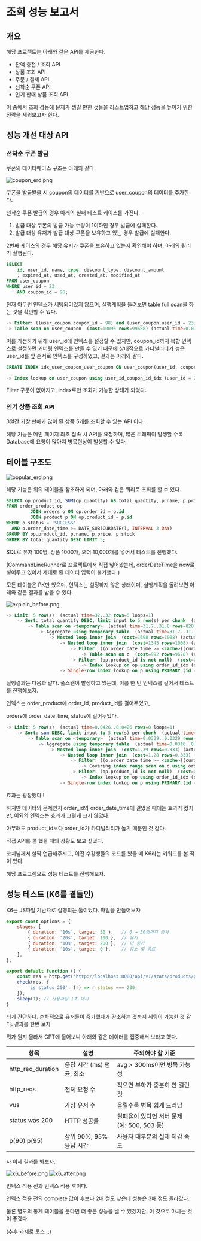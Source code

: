 # 조회 성능 보고서

## 개요

해당 프로젝트는 아래와 같은 API를 제공한다.

- 잔액 충전 / 조회 API
- 상품 조회 API
- 주문 / 결제 API
- 선착순 쿠폰 API
- 인기 판매 상품 조회 API

이 중에서 조회 성능에 문제가 생길 만한 것들을 리스트업하고 해당 성능을 높이기 위한 전략을 세워보고자 한다.

## 성능 개선 대상 API

### 선착순 쿠폰 발급

쿠폰의 데이터베이스 구조는 아래와 같다.

![coupon_erd.png](img/coupon_erd.png)

쿠폰을 발급받을 시 coupon의 데이터를 기반으로 user_coupon의 데이터를 추가한다.

선착순 쿠폰 발급의 경우 아래의 실패 테스트 케이스를 가진다.

1. 발급 대상 쿠폰의 발급 가능 수량이 1이하인 경우 발급에 실패한다.
2. 발급 대상 유저가 발급 대상 쿠폰을 보유하고 있는 경우 발급에 실패한다.

2번째 케이스의 경우 해당 유저가 쿠폰을 보유하고 있는지 확인해야 하며, 아래의 쿼리가 실행된다.

```sql
SELECT 
    id, user_id, name, type, discount_type, discount_amount
    , expired_at, used_at, created_at, modified_at
FROM user_coupon
WHERE user_id = 23
    AND coupon_id = 98;
```

현재 아무런 인덱스가 세팅되어있지 않으며, 실행계획을 돌려보면 table full scan을 하는 것을 확인할 수 있다.

```sql
-> Filter: ((user_coupon.coupon_id = 98) and (user_coupon.user_id = 23))  (cost=10095 rows=996) (actual time=70.2..70.2 rows=0 loops=1)
-> Table scan on user_coupon  (cost=10095 rows=99588) (actual time=0.0719..61 rows=100000 loops=1)
```

이를 개선하기 위해 user_id에 인덱스를 설정할 수 있지만, coupon_id까지 복합 인덱스로 설정하면 커버링 인덱스를 만들 수 있기 때문에
상대적으로 카디널리티가 높은 user_id를 앞 순서로 인덱스를 구성하였고, 결과는 아래와 같다.

```sql
CREATE INDEX idx_user_coupon_user_coupon ON user_coupon(user_id, coupon_id);
```

```sql
-> Index lookup on user_coupon using user_id_coupon_id_idx (user_id = 23, coupon_id = 98)  (cost=0.35 rows=1) (actual time=0.024..0.024 rows=0 loops=1)
```

Filter 구문이 없어지고, index로만 조회가 가능한 상태가 되었다.

### 인기 상품 조회 API

3일간 가장 판매가 많이 된 상품 5개를 조회할 수 있는 API 이다.

해당 기능은 메인 페이지 최초 접속 시 API를 요청하며, 많은 트래픽이 발생할 수록 Database에 요청이 많아져 병목현상이 발생할 수 있다.

## 테이블 구조도

![popular_erd.png](img/popular_erd.png)

해당 기능은 위의 테이블을 참조하게 되며, 아래와 같은 쿼리로 조회를 할 수 있다.

```sql
SELECT op.product_id, SUM(op.quantity) AS total_quantity, p.name, p.price, p.stock
FROM order_product op
         JOIN orders o ON op.order_id = o.id
         JOIN product p ON op.product_id = p.id
WHERE o.status = 'SUCCESS'
  AND o.order_date_time >= DATE_SUB(CURDATE(), INTERVAL 3 DAY)
GROUP BY op.product_id, p.name, p.price, p.stock
ORDER BY total_quantity DESC LIMIT 5;
```

SQL로 유저 100명, 상품 1000개, 오더 10,000개를 넣어서 테스트를 진행했다.

(CommandLineRunner로 프로젝트에서 직접 넣어봤는데, orderDateTime을 now로 넣어주고 있어서 제대로 된 데이터 입력이 불가했다.)

모든 테이블은 PK만 있으며, 인덱스는 설정하지 않은 상태이며, 실행계획을 돌려보면 아래와 같은 결과를 받을 수 있다.

![explain_before.png](img/explain_before.png)
```sql
-> Limit: 5 row(s)  (actual time=32..32 rows=5 loops=1)
    -> Sort: total_quantity DESC, limit input to 5 row(s) per chunk  (actual time=32..32 rows=5 loops=1)
        -> Table scan on <temporary>  (actual time=31.7..31.8 rows=828 loops=1)
            -> Aggregate using temporary table  (actual time=31.7..31.7 rows=828 loops=1)
                -> Nested loop inner join  (cost=1698 rows=1008) (actual time=0.25..27.7 rows=1778 loops=1)
                    -> Nested loop inner join  (cost=1345 rows=1008) (actual time=0.241..22.1 rows=1778 loops=1)
                        -> Filter: ((o.order_date_time >= <cache>((curdate() - interval 3 day))) and (o.`status` = 'SUCCESS'))  (cost=992 rows=1008) (actual time=0.22..8.71 rows=1778 loops=1)
                            -> Table scan on o  (cost=992 rows=9678) (actual time=0.21..5.66 rows=10000 loops=1)
                        -> Filter: (op.product_id is not null)  (cost=0.25 rows=1) (actual time=0.00546..0.00649 rows=1 loops=1778)
                            -> Index lookup on op using order_id_idx (order_id = o.id)  (cost=0.25 rows=1) (actual time=0.00516..0.00609 rows=1 loops=1778)
                    -> Single-row index lookup on p using PRIMARY (id = op.product_id)  (cost=0.25 rows=1) (actual time=0.00275..0.00283 rows=1 loops=1778)
```

실행결과는 다음과 같다. 풀스캔이 발생하고 있는데, 이를 한 번 인덱스를 걸어서 테스트를 진행해보자.

인덱스는 order_product에 order_id, product_id를 걸어주었고,

orders에 order_date_time, status에 걸어두었다.

```sql
-> Limit: 5 row(s)  (actual time=0.0426..0.0426 rows=0 loops=1)
    -> Sort: sum DESC, limit input to 5 row(s) per chunk  (actual time=0.0421..0.0421 rows=0 loops=1)
        -> Table scan on <temporary>  (actual time=0.0329..0.0329 rows=0 loops=1)
            -> Aggregate using temporary table  (actual time=0.0316..0.0316 rows=0 loops=1)
                -> Nested loop inner join  (cost=1.39 rows=0.333) (actual time=0.0217..0.0217 rows=0 loops=1)
                    -> Nested loop inner join  (cost=1.28 rows=0.333) (actual time=0.0212..0.0212 rows=0 loops=1)
                        -> Filter: ((o.order_date_time >= <cache>((curdate() - interval 3 day))) and (o.`status` = 'SUCCESS'))  (cost=1.16 rows=0.333) (actual time=0.0206..0.0206 rows=0 loops=1)
                            -> Covering index range scan on o using order_date_time_status_idx over ('2025-04-18 00:00:00.000000' <= order_date_time AND 'SUCCESS' <= status)  (cost=1.16 rows=1) (actual time=0.0198..0.0198 rows=0 loops=1)
                        -> Filter: (op.product_id is not null)  (cost=0.55 rows=1) (never executed)
                            -> Index lookup on op using order_id_idx (order_id = o.id)  (cost=0.55 rows=1) (never executed)
                    -> Single-row index lookup on p using PRIMARY (id = op.product_id)  (cost=0.55 rows=1) (never executed)

```

효과는 굉장했다 !

하지만 데이터의 문제인지 order_id와 order_date_time에 걸었을 때에는 효과가 컸지만, 이외의 인덱스는 효과가 그렇게 크지 않았다.

아무래도 product_id보다 order_id가 카디널리티가 높기 때문인 것 같다.

직접 API를 콜 했을 때의 상황도 보고 싶었다.

코치님께서 살짝 언급해주시고, 이전 수강생들의 코드를 봤을 때 K6라는 키워드를 본 적이 있다.

해당 프로그램으로 성능 테스트를 진행해보자.

## 성능 테스트 (K6를 곁들인)

K6는 JS파일 기반으로 실행되는 툴이었다. 파일을 만들어보자

```javascript
export const options = {
    stages: [
        { duration: '10s', target: 50 },   // 0 → 50명까지 증가
        { duration: '20s', target: 100 },  // 유지
        { duration: '10s', target: 200 },  // 더 증가
        { duration: '10s', target: 0 },    // 감소 및 종료
    ],
};

export default function () {
    const res = http.get('http://localhost:8080/api/v1/stats/products/popular');
    check(res, {
        'is status 200': (r) => r.status === 200,
    });
    sleep(1); // 사용자당 1초 대기
}
```

되게 간단하다. 순차적으로 유저들이 증가했다가 감소하는 것까지 세팅이 가능한 것 같다. 결과를 한번 보자

뭐가 뭔지 몰라서 GPT에 물어보니 아래와 같은 데이터를 집중해서 보라고 했다.

| 항목                | 설명                  | 주의해야 할 기준                      |
|-------------------|---------------------|--------------------------------|
| http_req_duration | 응답 시간 (ms) 평균, 최소   | avg > 300ms이면 병목 가능성           |
| http_reqs         | 전체 요청 수             | 적으면 부하가 충분히 안 걸린 것             |
| vus               | 가상 유저 수             | 올릴수록 병목 쉽게 드러남                 |
| status was 200    | HTTP 성공률            | 실패율이 있다면 서버 문제 (예: 500, 503 등) |
| p(90) p(95)       | 상위 90%, 95% 응답 시간   | 사용자 대부분의 실제 체감 속도              |

자 이제 결과를 봐보자.


![k6_before.png](img/k6_before.png)
![k6_after.png](img/k6_after.png)

인덱스 적용 전과 인덱스 적용 후이다.

인덱스 적용 전의 complete 값이 후보다 2배 정도 낮은데 성능은 3배 정도 올라갔다.

물론 별도의 통계 테이블을 둔다면 더 좋은 성능을 낼 수 있겠지만, 이 것으로 마치는 것이 좋겠다.

(추후 과제로 토스 ,,)